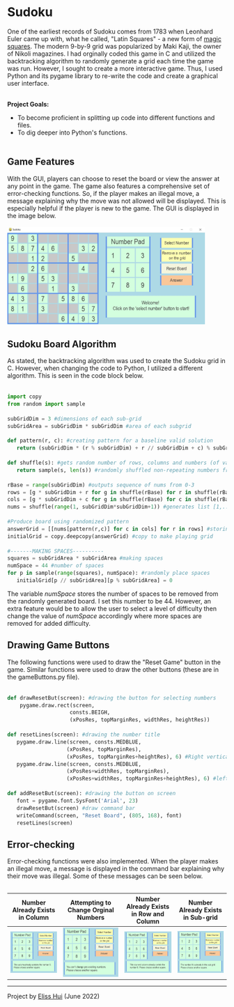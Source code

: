 <h1>Sudoku</h1>
One of the earliest records of Sudoku comes from 1783 when Leonhard Euler came up with, what he called, "Latin Squares" - a new form of <a href = "https://mathworld.wolfram.com/MagicSquare.html">magic squares</a>. The modern 9-by-9 grid was popularized by Maki Kaji, the owner of Nikoli magazines. I had orginally coded this game in C and utilized the backtracking algorithm to randomly generate a grid each time the game was run. However, I sought to create a more interactive game. Thus, I used Python and its pygame library to re-write the code and create a graphical user interface.<br><br>

<strong>Project Goals:</strong>
* To become proficient in splitting up code into different functions and files.<br>
* To dig deeper into Python's functions.<br><br>

<h2>Game Features</h2>
With the GUI, players can choose to reset the board or view the answer at any point in the game. The game also features a comprehensive set of error-checking functions. So, if the player makes an illegal move, a message explaining why the move was not allowed will be displayed. This is especially helpful if the player is new to the game. The GUI is displayed in the image below.<br><br>
<img src="https://github.com/elisshui/Sudoku/blob/main/startScreen.JPG" alt="Sudoku" width=90%>

<h2>Sudoku Board Algorithm</h2>
As stated, the backtracking algorithm was used to create the Sudoku grid in C. However, when changing the code to Python, I utilized a different algorithm. This is seen in the code block below.<br><br>

```python
import copy
from random import sample

subGridDim = 3 #dimensions of each sub-grid
subGridArea = subGridDim * subGridDim #area of each subgrid

def pattern(r, c): #creating pattern for a baseline valid solution
   return (subGridDim * (r % subGridDim) + r // subGridDim + c) % subGridArea

def shuffle(s): #gets random number of rows, columns and numbers (of valid base pattern)
   return sample(s, len(s)) #randomly shuffled non-repeating numbers from 1-9

rBase = range(subGridDim) #outputs sequence of nums from 0-3
rows = [g * subGridDim + r for g in shuffle(rBase) for r in shuffle(rBase)]
cols = [g * subGridDim + c for g in shuffle(rBase) for c in shuffle(rBase)]
nums = shuffle(range(1, subGridDim*subGridDim+1)) #generates list [1,...9] - get random num from here

#Produce board using randomized pattern
answerGrid = [[nums[pattern(r,c)] for c in cols] for r in rows] #storing the answers
initialGrid = copy.deepcopy(answerGrid) #copy to make playing grid

#-------MAKING SPACES----------
squares = subGridArea * subGridArea #making spaces
numSpace = 44 #number of spaces
for p in sample(range(squares), numSpace): #randomly place spaces
   initialGrid[p // subGridArea][p % subGridArea] = 0
```

The variable <i>numSpace</i> stores the number of spaces to be removed from the randomly generated board. I set this number to be 44. However, an extra feature would be to allow the user to select a level of difficulty then change the value of <i>numSpace</i> accordingly where more spaces are removed for added difficulty.

<h2>Drawing Game Buttons</h2>
The following functions were used to draw the "Reset Game" button in the game. Similar functions were used to draw the other buttons (these are in the gameButtons.py file).<br><br>

```python
def drawResetBut(screen): #drawing the button for selecting numbers
    pygame.draw.rect(screen,
                    consts.BEIGH,
                    (xPosRes, topMarginRes, widthRes, heightRes))

def resetLines(screen): #drawing the number title
   pygame.draw.line(screen, consts.MEDBLUE,
                   (xPosRes, topMarginRes),
                   (xPosRes, topMarginRes+heightRes), 6) #Right vertical
   pygame.draw.line(screen, consts.MEDBLUE,
                   (xPosRes+widthRes, topMarginRes),
                   (xPosRes+widthRes, topMarginRes+heightRes), 6) #left vertical

def addResetBut(screen): #drawing the button on screen
   font = pygame.font.SysFont('Arial', 23)
   drawResetBut(screen) #draw command bar
   writeCommand(screen, "Reset Board", (805, 168), font)
   resetLines(screen)
```

<h2>Error-checking</h2>
Error-checking functions were also implemented. When the player makes an illegal move, a message is displayed in the command bar explaining why their move was illegal. Some of these messages can be seen below.<br><br>

| Number Already Exists in Column | Attempting to Change Orginal Numbers | Number Already Exists in Row and Column | Number Already Exists in Sub-grid |
|---------------|-----------------|---------------------|-------------------|
|![](https://github.com/elisshui/Sudoku/blob/main/errorCol.JPG) | ![](https://github.com/elisshui/Sudoku/blob/main/errorPreEx.JPG) | ![](https://github.com/elisshui/Sudoku/blob/main/errorRowCol.JPG) | ![](https://github.com/elisshui/Sudoku/blob/main/errorSubGrid.JPG) |


---

Project by [Eliss Hui](https://github.com/elisshui "Eliss Hui") (June 2022)
